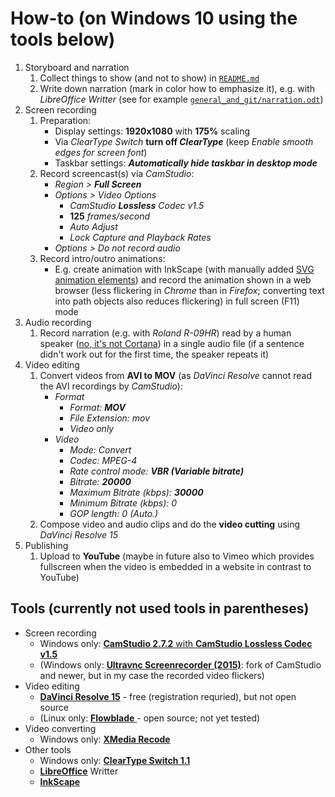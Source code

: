 # How-to (on Windows 10 using the tools below)

1. Storyboard and narration
    1. Collect things to show (and not to show) in [`README.md`](README.md)
    2. Write down narration (mark in color how to emphasize it), e.g. with _LibreOffice Writter_ (see for example [`general_and_git/narration.odt`](general_and_git/narration.odt))
2. Screen recording
    1. Preparation:
        * Display settings: **1920x1080** with **175%** scaling
        * Via _ClearType Switch_ **turn off _ClearType_** (keep _Enable smooth edges for screen font_)
        * Taskbar settings: **_Automatically hide taskbar in desktop mode_**
    2. Record screencast(s) via _CamStudio_:
        * _Region > **Full Screen**_
        * _Options > Video Options_
            * _CamStudio **Lossless** Codec v1.5_
            * **125** _frames/second_
            * _Auto Adjust_
            * _Lock Capture and Playback Rates_
        * _Options > Do not record audio_
    3. Record intro/outro animations:
        * E.g. create animation with InkScape (with manually added [SVG animation elements](https://en.wikipedia.org/wiki/SVG_animation)) and record the animation shown in a web browser (less flickering in _Chrome_ than in _Firefox_; converting text into path objects also reduces flickering) in full screen (F11) mode
3. Audio recording
    1. Record narration (e.g. with _Roland R-09HR_) read by a human speaker ([no, it's not Cortana](https://www.eclipse.org/lists/cross-project-issues-dev/msg14950.html)) in a single audio file (if a sentence didn't work out for the first time, the speaker repeats it)
4. Video editing
    1. Convert videos from **AVI to MOV** (as _DaVinci Resolve_ cannot read the AVI recordings by _CamStudio_):
        * _Format_
            * _Format: **MOV**_
            * _File Extension: mov_
            * _Video only_
        * _Video_
            * _Mode: Convert_
            * _Codec: MPEG-4_
            * _Rate control mode: **VBR (Variable bitrate)**_
            * _Bitrate: **20000**_
            * _Maximum Bitrate (kbps): **30000**_
            * _Minimum Bitrate (kbps): 0_
            * _GOP length: 0 (Auto.)_
    2. Compose video and audio clips and do the **video cutting** using _DaVinci Resolve 15_
5. Publishing
    1. Upload to **YouTube** (maybe in future also to Vimeo which provides fullscreen when the video is embedded in a website in contrast to YouTube)

## Tools (currently not used tools in parentheses)

* Screen recording
    * Windows only: [**CamStudio 2.7.2** with **CamStudio Lossless Codec v1.5**](https://camstudio.org/)
    * (Windows only: [**Ultravnc Screenrecorder (2015)**](https://www.uvnc.com/downloads/screenrecorder/86-screenrecorder.html): fork of CamStudio and newer, but in my case the recorded video flickers)
* Video editing
    * [**DaVinci Resolve 15**](https://www.blackmagicdesign.com/products/davinciresolve/) - free (registration requried), but not open source
    * (Linux only: [**Flowblade** ](https://jliljebl.github.io/flowblade/) - open source; not yet tested)
* Video converting
    * Windows only: [**XMedia Recode**](https://www.xmedia-recode.de/)
* Other tools
    * Windows only: [**ClearType Switch 1.1**](http://karpolan.com/software/cleartype-switch/)
    * [**LibreOffice**](https://www.libreoffice.org) Writter
    * [**InkScape**](https://inkscape.org/)

